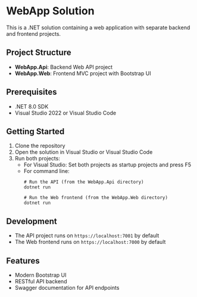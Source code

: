 # WebApp Solution

This is a .NET solution containing a web application with separate backend and frontend projects.

## Project Structure

- **WebApp.Api**: Backend Web API project
- **WebApp.Web**: Frontend MVC project with Bootstrap UI

## Prerequisites

- .NET 8.0 SDK
- Visual Studio 2022 or Visual Studio Code

## Getting Started

1. Clone the repository
2. Open the solution in Visual Studio or Visual Studio Code
3. Run both projects:
   - For Visual Studio: Set both projects as startup projects and press F5
   - For command line:
     ```
     # Run the API (from the WebApp.Api directory)
     dotnet run

     # Run the Web frontend (from the WebApp.Web directory)
     dotnet run
     ```

## Development

- The API project runs on `https://localhost:7001` by default
- The Web frontend runs on `https://localhost:7000` by default

## Features

- Modern Bootstrap UI
- RESTful API backend
- Swagger documentation for API endpoints 